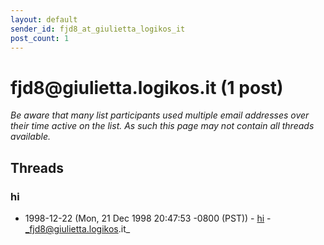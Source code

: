```yaml
---
layout: default
sender_id: fjd8_at_giulietta_logikos_it
post_count: 1
---
```


# fjd8<span>@</span>giulietta.logikos.it (1 post)

_Be aware that many list participants used multiple email addresses over their time active on the list. As such this page may not contain all threads available._

## Threads

### hi
+ 1998-12-22 (Mon, 21 Dec 1998 20:47:53 -0800 (PST)) - [hi](/archive/1998/12/f47e079dbf152e1050b03e69e895ddafae9fbb488ca4599db98c1743cd6539fd) - _fjd8@giulietta.logikos.it_

